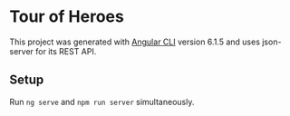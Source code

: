 # Tour of Heroes

This project was generated with [Angular CLI](https://github.com/angular/angular-cli) version 6.1.5 and uses json-server for its REST API.

## Setup

Run `ng serve` and `npm run server` simultaneously.